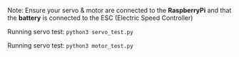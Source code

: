 Note: Ensure your servo & motor are connected to the **RaspberryPi** and that the **battery** is connected to the ESC (Electric Speed Controller)

Running servo test:
`python3 servo_test.py`

Running servo test:
`python3 motor_test.py`
